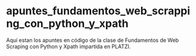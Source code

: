 # apuntes_fundamentos_web_scrapping_con_python_y_xpath
Aquí estan los apuntes en código de la clase de Fundamentos de Web Scraping con Python y Xpath impartida en PLATZI.
